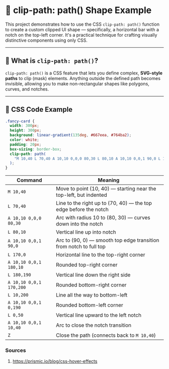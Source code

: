 # 🎨 clip-path: path() Shape Example

This project demonstrates how to use the CSS `clip-path: path()` function to create a custom clipped UI shape — specifically, a horizontal bar with a notch on the top-left corner. It's a practical technique for crafting visually distinctive components using only CSS.

---

## 📐 What is `clip-path: path()`?

`clip-path: path()` is a CSS feature that lets you define complex, **SVG-style paths** to clip (mask) elements. Anything outside the defined path becomes invisible, allowing you to make non-rectangular shapes like polygons, curves, and notches.

---

## 🧩 CSS Code Example

```css
.fancy-card {
  width: 300px;
  height: 300px;
  background: linear-gradient(135deg, #667eea, #764ba2);
  color: white;
  padding: 20px;
  box-sizing: border-box;
  clip-path: path(
    "M 10,40 L 70,40 A 10,10 0,0,0 80,30 L 80,10 A 10,10 0,0,1 90,0 L 170,0 A 10,10 0,0,1 180,10 L 180,190 A 10,10 0,0,1 170,200 L 10,200 A 10,10 0,0,1 0,190 L 0,50 A 10,10 0,0,1 10,40 Z"
  );
}
```

| Command                 | Meaning                                                            |
| ----------------------- | ------------------------------------------------------------------ |
| `M 10,40`               | Move to point (10, 40) — starting near the top-left, but indented  |
| `L 70,40`               | Line to the right up to (70, 40) — the top edge before the notch   |
| `A 10,10 0,0,0 80,30`   | Arc with radius 10 to (80, 30) — curves down into the notch        |
| `L 80,10`               | Vertical line up into notch                                        |
| `A 10,10 0,0,1 90,0`    | Arc to (90, 0) — smooth top edge transition from notch to full top |
| `L 170,0`               | Horizontal line to the top-right corner                            |
| `A 10,10 0,0,1 180,10`  | Rounded top-right corner                                           |
| `L 180,190`             | Vertical line down the right side                                  |
| `A 10,10 0,0,1 170,200` | Rounded bottom-right corner                                        |
| `L 10,200`              | Line all the way to bottom-left                                    |
| `A 10,10 0,0,1 0,190`   | Rounded bottom-left corner                                         |
| `L 0,50`                | Vertical line upward to the left notch                             |
| `A 10,10 0,0,1 10,40`   | Arc to close the notch transition                                  |
| `Z`                     | Close the path (connects back to `M 10,40`)                        |

### Sources

1. https://prismic.io/blog/css-hover-effects
